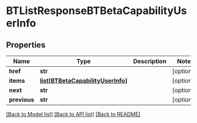 # BTListResponseBTBetaCapabilityUserInfo

## Properties
Name | Type | Description | Notes
------------ | ------------- | ------------- | -------------
**href** | **str** |  | [optional] 
**items** | [**list[BTBetaCapabilityUserInfo]**](BTBetaCapabilityUserInfo.md) |  | [optional] 
**next** | **str** |  | [optional] 
**previous** | **str** |  | [optional] 

[[Back to Model list]](../README.md#documentation-for-models) [[Back to API list]](../README.md#documentation-for-api-endpoints) [[Back to README]](../README.md)


